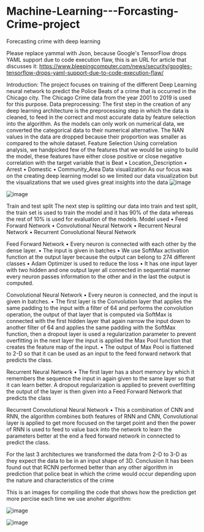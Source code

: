 # Machine-Learning---Forcasting-Crime-project
Forecasting crime with deep learning

Please replace yammal with Json, because Google's TensorFlow drops YAML support due to code execution flaw, this is an URL for article that discusses it: 
https://www.bleepingcomputer.com/news/security/googles-tensorflow-drops-yaml-support-due-to-code-execution-flaw/

Introduction:
The project focuses on training of the different Deep Learning neural network to predict the Police Beats of a crime that is occurred in the Chicago city. The Chicago Crime data from the year 2001 to 2019 is used for this purpose.
Data preprocessing:
The first step in the creation of any deep learning architecture is the preprocessing step in which the data is cleaned, to feed in the correct and most accurate data by feature selection into the algorithm. As the models can only work on numerical data, we converted the categorical data to their numerical alternative. The NAN values in the data are dropped because their proportion was smaller as compared to the whole dataset. 
Feature Selection
Using correlation analysis, we handpicked few of the features that we would be using to build the model, these features have either close positive or close negative correlation with the target variable that is Beat
•	Location_Description
•	Arrest
•	Domestic
•	Community_Area
Data visualization 
As our focus was on the creating deep learning model so we limited our data visualization but the visualizations that we used gives great insights into the data
![image](https://user-images.githubusercontent.com/98653093/158594111-ac3d3fab-7aa7-48be-8ad5-193eb994ecf7.png)

![image](https://user-images.githubusercontent.com/98653093/158594139-2f120e05-8904-4d05-a82c-9a37dc28f485.png)



Train and test split
The next step is splitting our data into train and test split, the train set is used to train the model and it has 90% of the data whereas the rest of 10% is used for evaluation of the models.
Model used
•	Feed Forward Network
•	Convolutional Neural Network
•	Recurrent Neural Network
•	Recurrent Convolutional Neural Network


Feed Forward Network
•	Every neuron is connected with each other by the dense layer.
•	The input is given in batches
•	We use SoftMax activation function at the output layer because the output can belong to 274 different classes
•	Adam Optimizer is used to reduce the loss
•	It has one input layer with two hidden and one output layer all connected in sequential manner every neuron passes information to the other and in the last the output is computed.


Convolutional Neural Network
•	Every neuron is connected, and the input is given in batches.
•	The first layer is the Convolution layer that applies the same padding to the input with a filter of 64 and performs the convolution operation, the output of that layer  that is computed via SoftMax is  connected with the first hidden layer that again narrow the input down to another filter of 64 and applies the same padding with the SoftMax function, then a dropout layer is used a regularization parameter to prevent overfitting in the next layer the input is applied the Max Pool function that creates the feature map of the input.
•	The output of Max Pool is flattened to 2-D so that it can be used as an input to the feed forward network that predicts the class.


Recurrent Neural Network
•	The first layer has a short memory by which it remembers the sequence the input in again given to the same layer so that it can learn better. A dropout regularization is applied to prevent overfitting the output of the layer is then given into a Feed Forward Network that predicts the class


Recurrent Convolutional Neural Network
•	This a combination of CNN and RNN, the algorithm combines both features of RNN and CNN, Convolutional layer is applied to get more focused on the target point and then the power of RNN is used to feed to value back into the network to learn the parameters better at the end a feed forward network in connected to predict the class.

For the last 3 architectures we transformed the data from 2-D to 3-D as they expect the data to be in an input shape of 3D.
Conclusion
It has been found out that RCNN performed better than any other algorithm in prediction that police beat in which the crime would occur depending upon the nature and characteristics of the crime

This is an images for compiling the code that shows how the prediction get more percise each time we use anoher algorithm: 

![image](https://user-images.githubusercontent.com/98653093/158594711-17dd9bd0-4545-44d7-a243-b9394d757ca3.png)


![image](https://user-images.githubusercontent.com/98653093/158594857-41146415-c2bb-4c54-80d2-530c42256c82.png)

